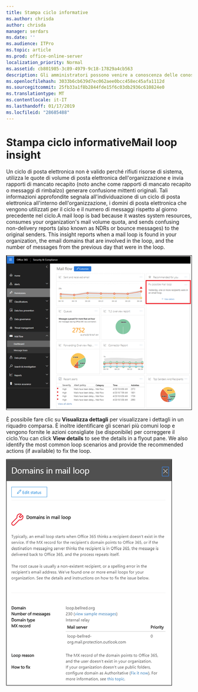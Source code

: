 ```yaml
---
title: Stampa ciclo informative
ms.author: chrisda
author: chrisda
manager: serdars
ms.date: ''
ms.audience: ITPro
ms.topic: article
ms.prod: office-online-server
localization_priority: Normal
ms.assetid: cb801985-3c89-4979-9c18-17829a4cb563
description: Gli amministratori possono venire a conoscenza delle conoscenze ciclo posta elettronica nel dashboard di flusso della posta in & la protezione di Office 365 centro conformità.
ms.openlocfilehash: 3033b6cb639d7ec062aee0bcc458ec45afa1112d
ms.sourcegitcommit: 25fb33a1f8b2844fde15f6c03db2936c610824e0
ms.translationtype: MT
ms.contentlocale: it-IT
ms.lasthandoff: 01/17/2019
ms.locfileid: "28685488"
---
```

# <a name="mail-loop-insight"></a><span data-ttu-id="8f8ff-103">Stampa ciclo informative</span><span class="sxs-lookup"><span data-stu-id="8f8ff-103">Mail loop insight</span></span>

<span data-ttu-id="8f8ff-p101">Un ciclo di posta elettronica non è valido perché rifiuti risorse di sistema, utilizza le quote di volume di posta elettronica dell'organizzazione e invia rapporti di mancato recapito (noto anche come rapporti di mancato recapito o messaggi di rimbalzo) generare confusione mittenti originali. Tali informazioni approfondite segnala all'individuazione di un ciclo di posta elettronica all'interno dell'organizzazione, i domini di posta elettronica che vengono utilizzati per il ciclo e il numero di messaggi rispetto al giorno precedente nel ciclo.</span><span class="sxs-lookup"><span data-stu-id="8f8ff-p101">A mail loop is bad because it wastes system resources, consumes your organization's mail volume quota, and sends confusing non-delivery reports (also known as NDRs or bounce messages) to the original senders. This insight reports when a mail loop is found in your organization, the email domains that are involved in the loop, and the number of messages from the previous day that were in the loop.</span></span>

![Delle conoscenze ciclo posta nel dashboard di flusso della posta in & la protezione di Office 365 centro conformità](media/c3f707cb-4c89-4e88-989c-81ce1d1d6b99.png)

<span data-ttu-id="8f8ff-p102">È possibile fare clic su **Visualizza dettagli** per visualizzare i dettagli in un riquadro comparsa. È inoltre identificare gli scenari più comuni loop e vengono fornite le azioni consigliate (se disponibile) per correggere il ciclo.</span><span class="sxs-lookup"><span data-stu-id="8f8ff-p102">You can click **View details** to see the details in a flyout pane. We also identify the most common loop scenarios and provide the recommended actions (if available) to fix the loop.</span></span>

![Riquadro comparsa dopo averlo selezionato Visualizza dettagli in delle conoscenze ciclo mal nel dashboard di flusso di posta elettronica](media/f7e21300-c62f-41ec-853f-4a2775cd8aa7.png)
